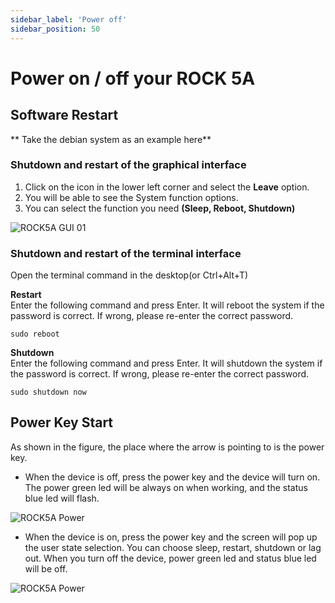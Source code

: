 ```yaml
---
sidebar_label: 'Power off'
sidebar_position: 50
---
```


# Power on / off your ROCK 5A

## Software Restart

** Take the debian system as an example here**

### Shutdown and restart of the graphical interface

1. Click on the icon in the lower left corner and select the **Leave** option. 
2. You will be able to see the System function options.
3. You can select the function you need **(Sleep, Reboot, Shutdown)**

![ROCK5A GUI 01](/img/rock5a/rock5a-GUI-leave.webp)

### Shutdown and restart of the terminal interface

Open the terminal command in the desktop(or Ctrl+Alt+T)

**Restart**  
Enter the following command and press Enter.
It will reboot the system if the password is correct. 
If wrong, please re-enter the correct password.
```
sudo reboot
```

**Shutdown**  
Enter the following command and press Enter.
It will shutdown the system if the password is correct. 
If wrong, please re-enter the correct password.
```
sudo shutdown now
```

## Power Key Start  

As shown in the figure, the place where the arrow is pointing to is the power key.

- When the device is off, press the power key and the device will turn on. The power green led will be always on when working, and the status blue led will flash.

![ROCK5A Power](/img/rock5a/rock5a-power.png)

- When the device is on, press the power key and the screen will pop up the user state selection. You can choose sleep, restart, shutdown or lag out. When you turn off the device, power green led and status blue led will be off.

![ROCK5A Power](/img/rock5a/rock5a-power-status.webp)


